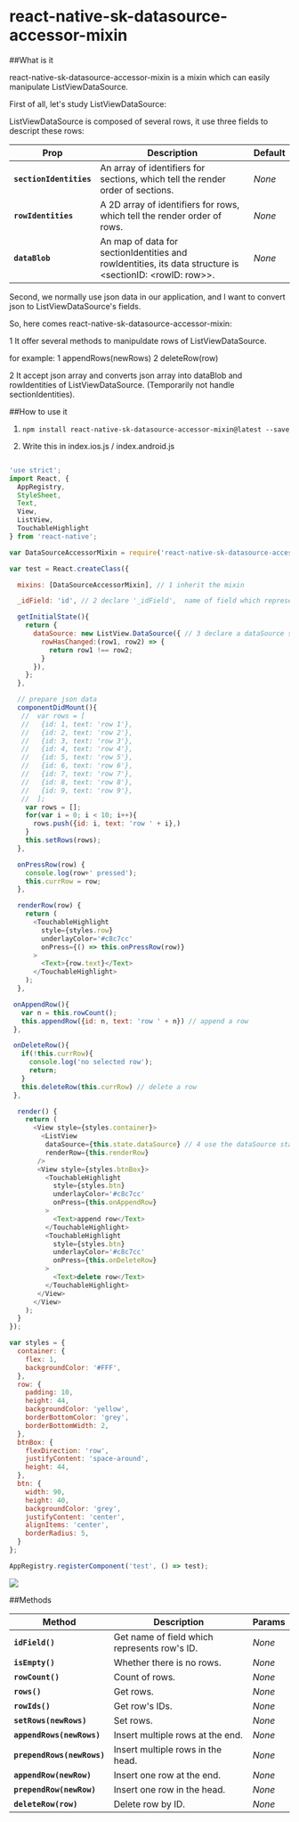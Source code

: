 # react-native-sk-datasource-accessor-mixin

##What is it

react-native-sk-datasource-accessor-mixin is a mixin which can easily manipulate ListViewDataSource.

First of all, let's study ListViewDataSource:

ListViewDataSource is composed of several rows, it use three fields to descript these rows:

| Prop | Description | Default |
|---|---|---|
|**`sectionIdentities`**|An array of identifiers for sections, which tell the render order of sections. |*None*|
|**`rowIdentities`**|A 2D array of identifiers for rows, which tell the render order of rows. |*None*|
|**`dataBlob`**|An map of data for sectionIdentities and rowIdentities, its data structure is <sectionID: <rowID: row>>. |*None*|

Second, we normally use json data in our application, and I want to convert json to ListViewDataSource's fields.

So, here comes react-native-sk-datasource-accessor-mixin:

1 It offer several methods to manipuldate rows of ListViewDataSource.

for example: 1 appendRows(newRows) 2 deleteRow(row)

2 It accept json array and converts json array into dataBlob and rowIdentities of ListViewDataSource. (Temporarily not handle sectionIdentities).


##How to use it

1. `npm install react-native-sk-datasource-accessor-mixin@latest --save`

2. Write this in index.ios.js / index.android.js

```javascript

'use strict';
import React, {
  AppRegistry,
  StyleSheet,
  Text,
  View,
  ListView,
  TouchableHighlight
} from 'react-native';

var DataSourceAccessorMixin = require('react-native-sk-datasource-accessor-mixin');

var test = React.createClass({

  mixins: [DataSourceAccessorMixin], // 1 inherit the mixin

  _idField: 'id', // 2 declare '_idField',  name of field which represents row's ID

  getInitialState(){
    return {
      dataSource: new ListView.DataSource({ // 3 declare a dataSource state first, it will be used in DataSourceAccessorMixin
        rowHasChanged:(row1, row2) => {
          return row1 !== row2;
        }
      }),
    };
  },

  // prepare json data
  componentDidMount(){
   //  var rows = [
   //   {id: 1, text: 'row 1'},
   //   {id: 2, text: 'row 2'},
   //   {id: 3, text: 'row 3'},
   //   {id: 4, text: 'row 4'},
   //   {id: 5, text: 'row 5'},
   //   {id: 6, text: 'row 6'},
   //   {id: 7, text: 'row 7'},
   //   {id: 8, text: 'row 8'},
   //   {id: 9, text: 'row 9'},
   //  ];
    var rows = [];
    for(var i = 0; i < 10; i++){
      rows.push({id: i, text: 'row ' + i},)
    }
    this.setRows(rows);
  },

  onPressRow(row) {
    console.log(row+' pressed');
    this.currRow = row;
  },

  renderRow(row) {
    return (
      <TouchableHighlight
        style={styles.row}
        underlayColor='#c8c7cc'
        onPress={() => this.onPressRow(row)}
      >
        <Text>{row.text}</Text>
      </TouchableHighlight>
    );
  },

 onAppendRow(){
   var n = this.rowCount();
   this.appendRow({id: n, text: 'row ' + n}) // append a row
 },

 onDeleteRow(){
   if(!this.currRow){
     console.log('no selected row');
     return;
   }
   this.deleteRow(this.currRow) // delete a row
 },

  render() {
    return (
      <View style={styles.container}>
        <ListView
         dataSource={this.state.dataSource} // 4 use the dataSource state in listview
         renderRow={this.renderRow}
       />
       <View style={styles.btnBox}>
         <TouchableHighlight
           style={styles.btn}
           underlayColor='#c8c7cc'
           onPress={this.onAppendRow}
         >
           <Text>append row</Text>
         </TouchableHighlight>
         <TouchableHighlight
           style={styles.btn}
           underlayColor='#c8c7cc'
           onPress={this.onDeleteRow}
         >
           <Text>delete row</Text>
         </TouchableHighlight>
       </View>
      </View>
    );
  }
});

var styles = {
  container: {
    flex: 1,
    backgroundColor: '#FFF',
  },
  row: {
    padding: 10,
    height: 44,
    backgroundColor: 'yellow',
    borderBottomColor: 'grey',
    borderBottomWidth: 2,
  },
  btnBox: {
    flexDirection: 'row',
    justifyContent: 'space-around',
    height: 44,
  },
  btn: {
    width: 90,
    height: 40,
    backgroundColor: 'grey',
    justifyContent: 'center',
    alignItems: 'center',
    borderRadius: 5,
  }
};

AppRegistry.registerComponent('test', () => test);

```
![](https://raw.githubusercontent.com/shigebeyond/react-native-sk-datasource-accessor-mixin/master/demo.gif)

##Methods

| Method | Description | Params |
|---|---|---|
|**`idField()`**|Get name of field which represents row's ID.  |*None*|
|**`isEmpty()`**|Whether there is no rows. |*None*|
|**`rowCount()`**|Count of rows. |*None*|
|**`rows()`**|Get rows. |*None*|
|**`rowIds()`**|Get row's IDs. |*None*|
|**`setRows(newRows)`**|Set rows. |*None*|
|**`appendRows(newRows)`**|Insert multiple rows at the end. |*None*|
|**`prependRows(newRows)`**|Insert multiple rows in the head. |*None*|
|**`appendRow(newRow)`**|Insert one row at the end. |*None*|
|**`prependRow(newRow)`**|Insert one row in the head. |*None*|
|**`deleteRow(row)`**|Delete row by ID. |*None*|
